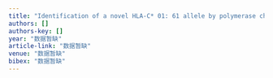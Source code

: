 ```yaml
---
title: "Identification of a novel HLA-C* 01: 61 allele by polymerase chain reaction sequence-based typing in a Chinese leukemia patient."
authors: []
authors-key: []
year: "数据暂缺"
article-link: "数据暂缺"
venue: "数据暂缺"
bibex: "数据暂缺"
---
```

